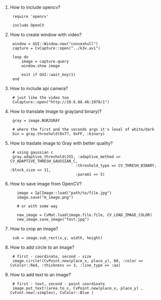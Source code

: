 1. How to include opencv?
        
        require 'opencv'

        include OpenCV
2. How to create window with video?
        
        window = GUI::Window.new("convexhull")
        capture = CvCapture::open("../k3v.avi")
        
        loop do
            image = capture.query
            window.show image
            
            exit if GUI::wait_key(1)
        end
3. How to include api camera?
        
        # just like the video too
        CvCapture::open("http://10.6.88.46:1978/1")
        
4. How to translate Image to gray(and binary)?
        
        gray = image.BGR2GRAY
        
        # where the first and the seconds args it's level of white/dark
        bin = gray.threshold(0x77, 0xFF, :binary)
5. How to traslate image to Gray with better quality?
        
        # using gaussian c
        gray.adaptive_threshold(255, :adaptive_method => CV_ADAPTIVE_THRESH_GAUSSIAN_C,
                                    :threshold_type => CV_THRESH_BINARY, :block_size => 11,
                                    :param1 => 5)
1. How to save image from OpenCV?
    
          image = IplImage::load("path/to/file.jpg")
          image.save("m_image.png")

          # or with some way

          new_image = CvMat.load(image.file.file, CV_LOAD_IMAGE_COLOR)
          new_image.save_image("Test.jpg")

2. How to crop an image?
        
        sub = image.sub_rect(x,y, width, height)
3. How to add circle to an image?
        
        # first - coordinate, second - size
        image.circle!(CvPoint.new(place_x, place_y), 60, :color => CvColor::Red, :thickness => 3, :line_type => :aa)
4. How to add text to an image?
        
        # first - text, second - point coordinate
        image.put_text!(area.to_s, CvPoint.new(place_x, place_y) , CvFont.new(:simplex), CvColor::Blue )
